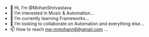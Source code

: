 - 👋 Hi, I’m @MohanShrivastava
- 👀 I’m interested in Music & Automation...
- 🌱 I’m currently learning Frameworks...
- 💞️ I’m looking to collaborate on Automation and everything else...
- 📫 How to reach me-mmohann6@gmail.com ...

<!---
MohanShrivastava/MohanShrivastava is a ✨ special ✨ repository because its `README.md` (this file) appears on your GitHub profile.
You can click the Preview link to take a look at your changes.
--->
